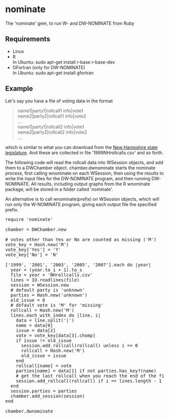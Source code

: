nominate
========

The 'nominate' gem, to run W- and DW-NOMINATE from Ruby


Requirements
------------

* Linux
* R  
In Ubuntu: sudo apt-get install r-base r-base-dev
* GFortran (only for DW-NOMINATE)  
In Ubuntu: sudo apt-get install gfortran


Example
-------

Let's say you have a file of voting data in the format

> name1|party1|rollcall1 info|vote1  
> name2|party2|rollcall1 info|vote2  
> ...  
> name1|party1|rollcall2 info|vote1  
> name2|party2|rollcall2 info|vote2  
> ...

which is similar to what you can download from the
<a href="http://www.gencourt.state.nh.us/downloads/">New Hampshire state legislature</a>.
And these are collected in file '1999NHrollcalls.csv' and so forth.

The following code will read the rollcall data into WSession objects, and add them to a DWChamber object.
chamber.dwnominate starts the nominate process, first calling wnominate on each WSession, then using the
results to write the input files for the DW-NOMINATE program, and then running DW-NOMINATE. All results,
including output graphs from the R wnominate package, will be stored in a folder called 'nominate'.

An alternative is to call wnominate(prefix) on WSession objects, which will run only the W-NOMINATE program,
giving each output file the specified prefix.



<pre>
require 'nominate'

chamber = DWChamber.new

# votes other than Yes or No are counted as missing ('M')
vote_key = Hash.new('M')
vote_key['Yes'] = 'Y'
vote_key['No'] = 'N'

['1999', '2001', '2003', '2005', '2007'].each do |year|
  year = (year.to_i + 1).to_s
  file = year + 'NHrollcalls.csv'
  lines = IO.readlines(file)
  session = WSession.new
  # default party is 'unknown'
  parties = Hash.new('unknown')
  old_issue = 0
  # default vote is 'M' for 'missing'
  rollcall = Hash.new('M')
  lines.each_with_index do |line, i|
    data = line.split('|')
    name = data[0]
    issue = data[2]
    vote = vote_key[data[3].chomp]
    if issue != old_issue
      session.add_rollcall(rollcall) unless i == 0
      rollcall = Hash.new('M')
      old_issue = issue
    end
    rollcall[name] = vote
    parties[name] = data[1] if not parties.has_key?(name)
    # get the last rollcall when you reach the end of the file
    session.add_rollcall(rollcall) if i == lines.length - 1
  end
  session.parties = parties
  chamber.add_session(session)
end

chamber.dwnominate
</pre>

